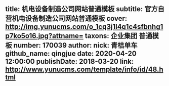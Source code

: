 title: 机电设备制造公司网站普通模板
subtitle: 官方自营机电设备制造公司网站普通模板
cover: http://img.yunucms.com/o_1cq3j1l4q1c4sfbnhg1p7ko5o16.jpg?attname=
taxons: 企业集团 普通模板
number: 170039
author:
  nick: 青桔单车
  github_name: qingjue
date: 2020-04-20 12:00:00
publishDate: 2018-03-20
link: http://www.yunucms.com/template/info/id/48.html
---